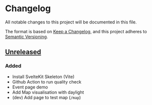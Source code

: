 # Changelog

All notable changes to this project will be documented in this file.

The format is based on [Keep a Changelog](https://keepachangelog.com/en/1.0.0/),
and this project adheres to [Semantic Versioning](https://semver.org/spec/v2.0.0.html).

## [Unreleased]

### Added

- Install SvelteKit Skeleton (Vite)
- Github Action to run quality check
- Event page demo
- Add Map visualisation with daylight
- (dev) Add page to test map (`/map`)

[unreleased]: https://github.com/jycouet/Fuzo/compare/main...HEAD
